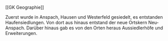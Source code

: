 [[GK Geographie]]

Zuerst wurde in Anspach, Hausen und Westerfeld gesiedelt, es entstanden Haufensiedlungen. Von dort aus hinaus entstand der neue Ortskern Neu-Anspach. Darüber hinaus gab es von den Orten heraus Aussiedlerhöfe und Erweiterungen.
